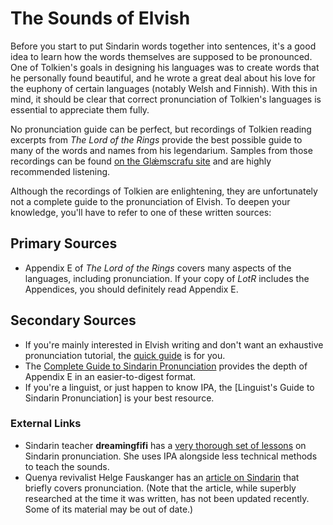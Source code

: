 # The Sounds of Elvish

Before you start to put Sindarin words together into sentences, it's a good idea to learn how the words themselves are supposed to be pronounced. One of Tolkien's goals in designing his languages was to create words that he personally found beautiful, and he wrote a great deal about his love for the euphony of certain languages (notably Welsh and Finnish). With this in mind, it should be clear that correct pronunciation of Tolkien's languages is essential to appreciate them fully.

No pronunciation guide can be perfect, but recordings of Tolkien reading excerpts from _The Lord of the Rings_ provide the best possible guide to many of the words and names from his legendarium. Samples from those recordings can be found [on the Glǽmscrafu site](http://www.jrrvf.com/~glaemscrafu/english/tolkienhimself.html) and are highly recommended listening.

Although the recordings of Tolkien are enlightening, they are unfortunately not a complete guide to the pronunciation of Elvish. To deepen your knowledge, you'll have to refer to one of these written sources:

## Primary Sources

- Appendix E of _The Lord of the Rings_ covers many aspects of the languages, including pronunciation. If your copy of _LotR_ includes the Appendices, you should definitely read Appendix E.

## Secondary Sources

- If you're mainly interested in Elvish writing and don't want an exhaustive pronunciation tutorial, the [quick guide](./pronunciation-quick.html) is for you.
- The [Complete Guide to Sindarin Pronunciation](./pronunciation-complete.html) provides the depth of Appendix E in an easier-to-digest format.
- If you're a linguist, or just happen to know IPA, the [Linguist's Guide to Sindarin Pronunciation] is your best resource.

### External Links

- Sindarin teacher **dreamingfifi** has a [very thorough set of lessons](http://your-sindarin-textbook.realelvish.net/chapter1/lesson3/) on Sindarin pronunciation. She uses IPA alongside less technical methods to teach the sounds.
- Quenya revivalist Helge Fauskanger has an [article on Sindarin](http://folk.uib.no/hnohf/sindarin.htm#Heading6) that briefly covers pronunciation. (Note that the article, while superbly researched at the time it was written, has not been updated recently. Some of its material may be out of date.)
